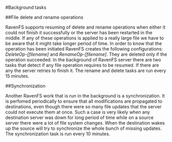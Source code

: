 ﻿#Background tasks

##File delete and rename operations

RavenFS supports resuming of delete and rename operations when either it could not finish it successfully or the server has been restarted in the middle. If any of these operations is applied to a really large file we have to be aware that it might take longer period of time.
In order to know that the operation has been initiated RavenFS creates the following configurations: *DeleteOp-[filename]* and *RenameOp-[filename]*. They are deleted only if the operation succeeded. In the background of RavenFS server
there are two tasks that detect if any file operation requires to be resumed. If there are any the server retries to finish it. The rename and delete tasks are run every 15 minutes.

##Synchronization

Another RavenFS work that is run in the background is a synchronization. It is perfomed periodically to ensure that all modifications are propagated to destinations, even though there were so many file updates that the server could not execute them at once.
Such a case is very likely when any destination server was down for long period of time while on a source server there were a lot of file system changes. When the destination wakes up the source will try to synchronize the whole bunch of missing updates.
The synchronization task is run every 10 minutes.